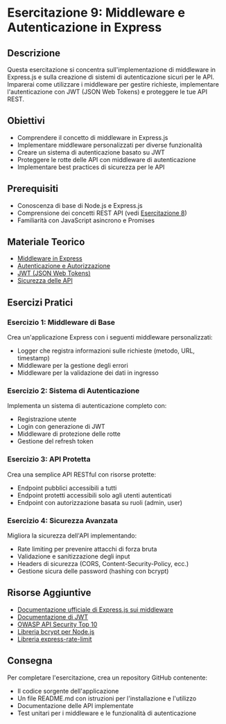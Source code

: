 # Esercitazione 9: Middleware e Autenticazione in Express

## Descrizione
Questa esercitazione si concentra sull'implementazione di middleware in Express.js e sulla creazione di sistemi di autenticazione sicuri per le API. Imparerai come utilizzare i middleware per gestire richieste, implementare l'autenticazione con JWT (JSON Web Tokens) e proteggere le tue API REST.

## Obiettivi
- Comprendere il concetto di middleware in Express.js
- Implementare middleware personalizzati per diverse funzionalità
- Creare un sistema di autenticazione basato su JWT
- Proteggere le rotte delle API con middleware di autenticazione
- Implementare best practices di sicurezza per le API

## Prerequisiti
- Conoscenza di base di Node.js e Express.js
- Comprensione dei concetti REST API (vedi [Esercitazione 8](../08-REST_API))
- Familiarità con JavaScript asincrono e Promises

## Materiale Teorico
- [Middleware in Express](./teoria/01-middleware-express.md)
- [Autenticazione e Autorizzazione](./teoria/02-autenticazione-autorizzazione.md)
- [JWT (JSON Web Tokens)](./teoria/03-jwt.md)
- [Sicurezza delle API](./teoria/04-sicurezza-api.md)

## Esercizi Pratici

### Esercizio 1: Middleware di Base
Crea un'applicazione Express con i seguenti middleware personalizzati:
- Logger che registra informazioni sulle richieste (metodo, URL, timestamp)
- Middleware per la gestione degli errori
- Middleware per la validazione dei dati in ingresso

### Esercizio 2: Sistema di Autenticazione
Implementa un sistema di autenticazione completo con:
- Registrazione utente
- Login con generazione di JWT
- Middleware di protezione delle rotte
- Gestione del refresh token

### Esercizio 3: API Protetta
Crea una semplice API RESTful con risorse protette:
- Endpoint pubblici accessibili a tutti
- Endpoint protetti accessibili solo agli utenti autenticati
- Endpoint con autorizzazione basata su ruoli (admin, user)

### Esercizio 4: Sicurezza Avanzata
Migliora la sicurezza dell'API implementando:
- Rate limiting per prevenire attacchi di forza bruta
- Validazione e sanitizzazione degli input
- Headers di sicurezza (CORS, Content-Security-Policy, ecc.)
- Gestione sicura delle password (hashing con bcrypt)

## Risorse Aggiuntive
- [Documentazione ufficiale di Express.js sui middleware](https://expressjs.com/en/guide/using-middleware.html)
- [Documentazione di JWT](https://jwt.io/introduction)
- [OWASP API Security Top 10](https://owasp.org/www-project-api-security/)
- [Libreria bcrypt per Node.js](https://www.npmjs.com/package/bcrypt)
- [Libreria express-rate-limit](https://www.npmjs.com/package/express-rate-limit)

## Consegna
Per completare l'esercitazione, crea un repository GitHub contenente:
- Il codice sorgente dell'applicazione
- Un file README.md con istruzioni per l'installazione e l'utilizzo
- Documentazione delle API implementate
- Test unitari per i middleware e le funzionalità di autenticazione